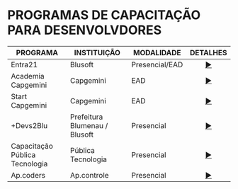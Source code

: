 # PROGRAMAS DE CAPACITAÇÃO PARA DESENVOLVDORES

| PROGRAMA | INSTITUIÇÃO | MODALIDADE | DETALHES |
|------|------|------|------|
|Entra21|Blusoft|Presencial/EAD|<div align="center">[▶️](./programs/entra21.md)</div>|
|Academia Capgemini|Capgemini|EAD|<div align="center">[▶️](./programs/academiaJavaCapgemini.md)</div>|
|Start Capgemini|Capgemini|EAD|<div align="center">[▶️](./programs/startCapgemini.md)</div>|
|+Devs2Blu|Prefeitura Blumenau / Blusoft|Presencial|<div align="center">[▶️](./programs/devs2blu.md)</div>|
|Capacitação Pública Tecnologia|Pública Tecnologia|Presencial|<div align="center">[▶️](./programs/publicaTecnologia.md)</div>|
|Ap.coders|Ap.controle|Presencial|<div align="center">[▶️](./programs/apCoders.md)</div>|
